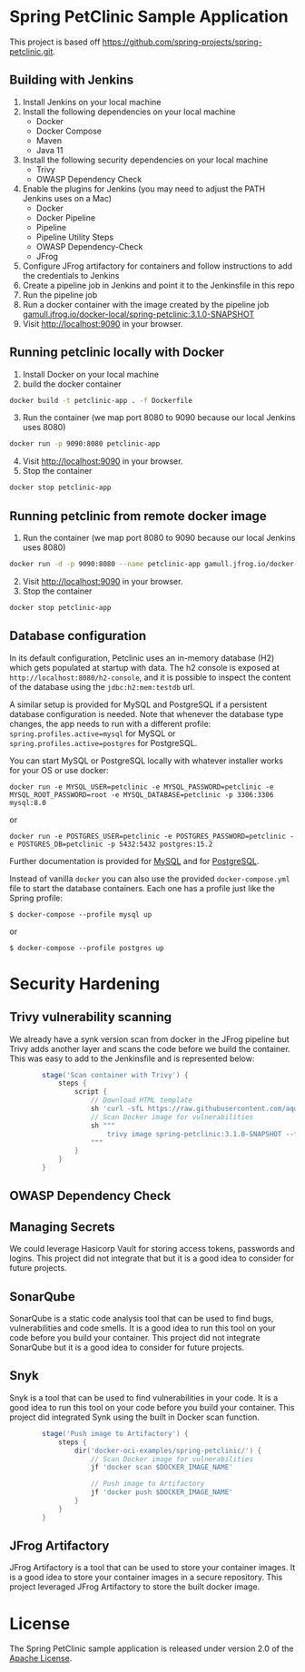 # Spring PetClinic Sample Application

This project is based off https://github.com/spring-projects/spring-petclinic.git.

## Building with Jenkins

1. Install Jenkins on your local machine
2. Install the following dependencies on your local machine
    * Docker
    * Docker Compose
    * Maven
    * Java 11
3. Install the following security dependencies on your local machine
    * Trivy
    * OWASP Dependency Check
4. Enable the plugins for Jenkins (you may need to adjust the PATH Jenkins uses on a Mac)
    * Docker
    * Docker Pipeline
    * Pipeline
    * Pipeline Utility Steps
    * OWASP Dependency-Check
    * JFrog
5. Configure JFrog artifactory for containers and follow instructions to add the credentials to Jenkins
6. Create a pipeline job in Jenkins and point it to the Jenkinsfile in this repo
7. Run the pipeline job
8. Run a docker container with the image created by the pipeline job [gamull.jfrog.io/docker-local/spring-petclinic:3.1.0-SNAPSHOT](https://gamull.jfrog.io/artifactory/docker-local/spring-petclinic/3.1.0-SNAPSHOT/)
9. Visit [http://localhost:9090](http://localhost:9090) in your browser.

## Running petclinic locally with Docker

1. Install Docker on your local machine
2. build the docker container

```bash
docker build -t petclinic-app . -f Dockerfile
```

3. Run the container (we map port 8080 to 9090 because our local Jenkins uses 8080)

```bash
docker run -p 9090:8080 petclinic-app
```

4. Visit [http://localhost:9090](http://localhost:9090) in your browser.
5. Stop the container

```bash
docker stop petclinic-app
```

## Running petclinic from remote docker image

1. Run the container (we map port 8080 to 9090 because our local Jenkins uses 8080)

```bash
docker run -d -p 9090:8080 --name petclinic-app gamull.jfrog.io/docker-local/spring-petclinic:3.1.0-SNAPSHOT
```

2. Visit [http://localhost:9090](http://localhost:9090) in your browser.
3. Stop the container

```bash
docker stop petclinic-app
```

## Database configuration

In its default configuration, Petclinic uses an in-memory database (H2) which
gets populated at startup with data. The h2 console is exposed at `http://localhost:8080/h2-console`,
and it is possible to inspect the content of the database using the `jdbc:h2:mem:testdb` url.
 
A similar setup is provided for MySQL and PostgreSQL if a persistent database configuration is needed. Note that whenever the database type changes, the app needs to run with a different profile: `spring.profiles.active=mysql` for MySQL or `spring.profiles.active=postgres` for PostgreSQL.

You can start MySQL or PostgreSQL locally with whatever installer works for your OS or use docker:

```
docker run -e MYSQL_USER=petclinic -e MYSQL_PASSWORD=petclinic -e MYSQL_ROOT_PASSWORD=root -e MYSQL_DATABASE=petclinic -p 3306:3306 mysql:8.0
```

or

```
docker run -e POSTGRES_USER=petclinic -e POSTGRES_PASSWORD=petclinic -e POSTGRES_DB=petclinic -p 5432:5432 postgres:15.2
```

Further documentation is provided for [MySQL](https://github.com/spring-projects/spring-petclinic/blob/main/src/main/resources/db/mysql/petclinic_db_setup_mysql.txt)
and for [PostgreSQL](https://github.com/spring-projects/spring-petclinic/blob/main/src/main/resources/db/postgres/petclinic_db_setup_postgres.txt).

Instead of vanilla `docker` you can also use the provided `docker-compose.yml` file to start the database containers. Each one has a profile just like the Spring profile:

```
$ docker-compose --profile mysql up
```

or

```
$ docker-compose --profile postgres up
```


# Security Hardening

## Trivy vulnerability scanning

We already have a synk version scan from docker in the JFrog pipeline but Trivy adds another layer and scans the code before we build the container.  This was easy to add to the Jenkinsfile and is represented below:

```groovy
        stage('Scan container with Trivy') {
            steps {
                script {
                    // Download HTML template
                    sh 'curl -sfL https://raw.githubusercontent.com/aquasecurity/trivy/main/contrib/html.tpl > html.tpl'
                    // Scan Docker image for vulnerabilities
                    sh """
                        trivy image spring-petclinic:3.1.0-SNAPSHOT --format template --template @./html.tpl --output trivy_report.html
                    """
                }
            }
        }
```

## OWASP Dependency Check



## Managing Secrets

We could leverage Hasicorp Vault for storing access tokens, passwords and logins.  This project did not integrate that but it is a good idea to consider for future projects.

## SonarQube

SonarQube is a static code analysis tool that can be used to find bugs, vulnerabilities and code smells.  It is a good idea to run this tool on your code before you build your container.  This project did not integrate SonarQube but it is a good idea to consider for future projects.

## Snyk

Snyk is a tool that can be used to find vulnerabilities in your code.  It is a good idea to run this tool on your code before you build your container.  This project did integrated Synk using the built in Docker scan function.

```groovy
        stage('Push image to Artifactory') {
            steps {
                dir('docker-oci-examples/spring-petclinic/') {
                    // Scan Docker image for vulnerabilities
                    jf 'docker scan $DOCKER_IMAGE_NAME'

                    // Push image to Artifactory
                    jf 'docker push $DOCKER_IMAGE_NAME'
                }
            }
        }
```

## JFrog Artifactory

JFrog Artifactory is a tool that can be used to store your container images.  It is a good idea to store your container images in a secure repository.  This project leveraged JFrog Artifactory to store the built docker image.

# License

The Spring PetClinic sample application is released under version 2.0 of the [Apache License](https://www.apache.org/licenses/LICENSE-2.0).